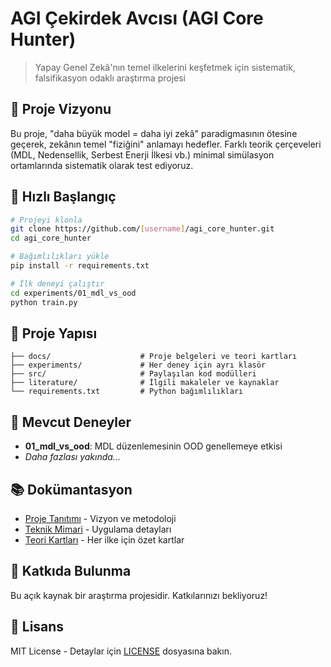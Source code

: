 # AGI Çekirdek Avcısı (AGI Core Hunter)

> Yapay Genel Zekâ'nın temel ilkelerini keşfetmek için sistematik, falsifikasyon odaklı araştırma projesi

## 🎯 Proje Vizyonu

Bu proje, "daha büyük model = daha iyi zekâ" paradigmasının ötesine geçerek, zekânın temel "fiziğini" anlamayı hedefler. Farklı teorik çerçeveleri (MDL, Nedensellik, Serbest Enerji İlkesi vb.) minimal simülasyon ortamlarında sistematik olarak test ediyoruz.

## 🚀 Hızlı Başlangıç

```bash
# Projeyi klonla
git clone https://github.com/[username]/agi_core_hunter.git
cd agi_core_hunter

# Bağımlılıkları yükle
pip install -r requirements.txt

# İlk deneyi çalıştır
cd experiments/01_mdl_vs_ood
python train.py
```

## 📁 Proje Yapısı

```
├── docs/                    # Proje belgeleri ve teori kartları
├── experiments/             # Her deney için ayrı klasör
├── src/                     # Paylaşılan kod modülleri
├── literature/              # İlgili makaleler ve kaynaklar
└── requirements.txt         # Python bağımlılıkları
```

## 🧪 Mevcut Deneyler

- **01_mdl_vs_ood**: MDL düzenlemesinin OOD genellemeye etkisi
- *Daha fazlası yakında...*

## 📚 Dokümantasyon

- [Proje Tanıtımı](docs/PROJE_TANITIM.md) - Vizyon ve metodoloji
- [Teknik Mimari](docs/PROJE_TEKNIKMIMARI.md) - Uygulama detayları
- [Teori Kartları](docs/theory_cards/) - Her ilke için özet kartlar

## 🤝 Katkıda Bulunma

Bu açık kaynak bir araştırma projesidir. Katkılarınızı bekliyoruz!

## 📄 Lisans

MIT License - Detaylar için [LICENSE](LICENSE) dosyasına bakın.